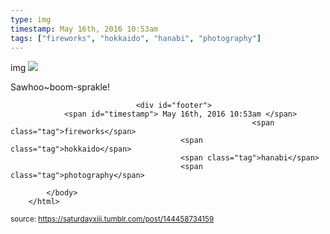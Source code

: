 ```yaml
---
type: img
timestamp: May 16th, 2016 10:53am
tags: ["fireworks", "hokkaido", "hanabi", "photography"]
---
```

img
<img src="https://saturdayxiii.github.io/media/144458734159.jpg"/>
                                                                                          
Sawhoo~boom-sprakle!
 
                                    
                
                
                
                
                                <div id="footer">
                <span id="timestamp"> May 16th, 2016 10:53am </span>
                                                          <span class="tag">fireworks</span>
                                          <span class="tag">hokkaido</span>
                                          <span class="tag">hanabi</span>
                                          <span class="tag">photography</span>
                                                    
            </body>
        </html>

        
<small>source: https://saturdayxiii.tumblr.com/post/144458734159</small>